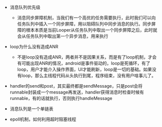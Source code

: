 - 消息队列优先级
  - 消息同步屏障机制，当我们有一个高优的任务需要执行，此时我们可以向任务队列中插入一个同步屏障，用以阻碍队列中同步消息的执行。同步屏障的根本本质是当前Looper从任务队列中取出一个同步屏障之后，此时就会从任务队列中取出第一个异步消息，用来执行

- loop为什么没有造成ANR
  - 不是loop没有造成ANR，两者并不是因果关系，而是有了loop机制，才会有可能出现ANR的情况，android是事件驱动的，loop是死循环，有了loop，用户才能介入操作界面，UI才能刷新，loop是一切的基础。如果没有loop，那么主线程代码从头执行到尾，程序结束，没有用户啥事儿了。
- handler的send和post，其实最终都是sendMessage，只是post会将runnable封装成一个message再发送，handler获得消息时检查时候有runnable，有的话就执行，否则执行handleMessage
- 消息队列是一个单链表
- epoll机制，如何利用超时阻塞线程